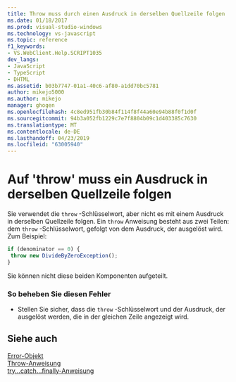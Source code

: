 ```yaml
---
title: Throw muss durch einen Ausdruck in derselben Quellzeile folgen | Microsoft-Dokumentation
ms.date: 01/18/2017
ms.prod: visual-studio-windows
ms.technology: vs-javascript
ms.topic: reference
f1_keywords:
- VS.WebClient.Help.SCRIPT1035
dev_langs:
- JavaScript
- TypeScript
- DHTML
ms.assetid: b03b7747-01a1-40c6-af80-a1dd70bc5781
author: mikejo5000
ms.author: mikejo
manager: ghogen
ms.openlocfilehash: 4c8ed951fb30b84f114f8f44a60e94b88f0f1d0f
ms.sourcegitcommit: 94b3a052fb1229c7e7f8804b09c1d403385c7630
ms.translationtype: MT
ms.contentlocale: de-DE
ms.lasthandoff: 04/23/2019
ms.locfileid: "63005940"
---
```

# <a name="throw-must-be-followed-by-an-expression-on-the-same-source-line"></a>Auf 'throw' muss ein Ausdruck in derselben Quellzeile folgen
Sie verwendet die `throw` -Schlüsselwort, aber nicht es mit einem Ausdruck in derselben Quellzeile folgen. Ein `throw` Anweisung besteht aus zwei Teilen: dem `throw` -Schlüsselwort, gefolgt von dem Ausdruck, der ausgelöst wird. Zum Beispiel:  
  
```JavaScript  
if (denominator == 0) {  
 throw new DivideByZeroException();  
}  
```  
  
 Sie können nicht diese beiden Komponenten aufgeteilt.  
  
### <a name="to-correct-this-error"></a>So beheben Sie diesen Fehler  
  
- Stellen Sie sicher, dass die `throw` -Schlüsselwort und der Ausdruck, der ausgelöst werden, die in der gleichen Zeile angezeigt wird.  
  
## <a name="see-also"></a>Siehe auch  
 [Error-Objekt](../../javascript/reference/error-object-javascript.md)   
 [Throw-Anweisung](../../javascript/reference/throw-statement-javascript.md)   
 [try...catch...finally-Anweisung](../../javascript/reference/try-dot-dot-dot-catch-dot-dot-dot-finally-statement-javascript.md)
